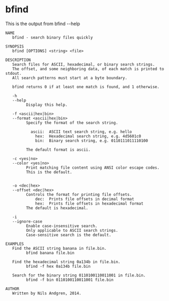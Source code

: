 # bfind

This is the output from bfind --help

    NAME
       bfind - search binary files quickly

    SYNOPSIS
       bfind [OPTIONS] <string> <file>

    DESCRIPTION
       Search files for ASCII, hexadecimal, or binary search strings.
       The offset, and some neighboring data, of each match is printed to stdout.
       All search patterns must start at a byte boundary.

       bfind returns 0 if at least one match is found, and 1 otherwise.

       -h
       --help
             Display this help.

       -f <ascii|hex|bin>
       --format <ascii|hex|bin>
             Specify the format of the search string.

               ascii:  ASCII text search string, e.g. hello
                 hex:  Hexadecimal search string, e.g. 4d5601c0
                 bin:  Binary search string, e.g. 0110111011110100

             The default format is ascii.

       -c <yes|no>
       --color <yes|no>
             Print matching file content using ANSI color escape codes.
             This is the default.


       -o <dec|hex>
       --offset <dec|hex>
             Controls the format for printing file offsets.
                 dec:  Prints file offsets in decimal format
                 hex:  Prints file offsets in hexadecimal format
             The default is hexadecimal.

       -i
       --ignore-case
             Enable case-insensitive search.
             Only applicable to ASCII search strings.
             Case-sensitive search is the default.

    EXAMPLES
       Find the ASCII string banana in file.bin.
             bfind banana file.bin

       Find the hexadecimal string 0a134b in file.bin.
             bfind -f hex 0a134b file.bin

       Search for the binary string 0110100110011001 in file.bin.
             bfind -f bin 0110100110011001 file.bin

    AUTHOR
       Written by Nils Andgren, 2014.
